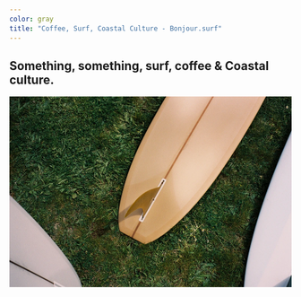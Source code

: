 ```yaml
---
color: gray
title: "Coffee, Surf, Coastal Culture - Bonjour.surf"
---
```


## Something, something, surf, coffee & Coastal culture.

![](cover.webp)
